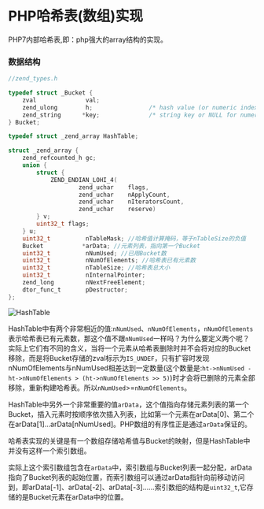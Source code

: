 # PHP哈希表(数组)实现

PHP7内部哈希表,即：php强大的array结构的实现。

### 数据结构
```c
//zend_types.h

typedef struct _Bucket {
    zval              val;
    zend_ulong        h;                /* hash value (or numeric index)   */
    zend_string      *key;              /* string key or NULL for numerics */
} Bucket;

typedef struct _zend_array HashTable;

struct _zend_array {
    zend_refcounted_h gc;
    union {
        struct {
            ZEND_ENDIAN_LOHI_4(
                    zend_uchar    flags,
                    zend_uchar    nApplyCount,
                    zend_uchar    nIteratorsCount,
                    zend_uchar    reserve)
        } v;
        uint32_t flags;
    } u;
    uint32_t          nTableMask; //哈希值计算掩码，等于nTableSize的负值
    Bucket           *arData; //元素列表，指向第一个Bucket
    uint32_t          nNumUsed; //已用Bucket数
    uint32_t          nNumOfElements; //哈希表已有元素数
    uint32_t          nTableSize; //哈希表总大小
    uint32_t          nInternalPointer;
    zend_long         nNextFreeElement;
    dtor_func_t       pDestructor;
};
```

![HashTable](https://raw.githubusercontent.com/pangudashu/anywork/master/_img/ht.jpg)

HashTable中有两个非常相近的值:`nNumUsed`、`nNumOfElements`，`nNumOfElements`表示哈希表已有元素数，那这个值不跟`nNumUsed`一样吗？为什么要定义两个呢？实际上它们有不同的含义，当将一个元素从哈希表删除时并不会将对应的Bucket移除，而是将Bucket存储的zval标示为`IS_UNDEF`，只有扩容时发现nNumOfElements与nNumUsed相差达到一定数量(这个数量是:`ht->nNumUsed - ht->nNumOfElements > (ht->nNumOfElements >> 5)`)时才会将已删除的元素全部移除，重新构建哈希表。所以`nNumUsed`>=`nNumOfElements`。

HashTable中另外一个非常重要的值`arData`，这个值指向存储元素列表的第一个Bucket，插入元素时按顺序依次插入列表，比如第一个元素在arData[0]、第二个在arData[1]...arData[nNumUsed]。PHP数组的有序性正是通过`arData`保证的。

哈希表实现的关键是有一个数组存储哈希值与Bucket的映射，但是HashTable中并没有这样一个索引数组。

实际上这个索引数组包含在`arData`中，索引数组与Bucket列表一起分配，arData指向了Bucket列表的起始位置，而索引数组可以通过arData指针向前移动访问到，即arData[-1]、arData[-2]、arData[-3]......索引数组的结构是`uint32_t`,它存储的是Bucket元素在arData中的位置。


